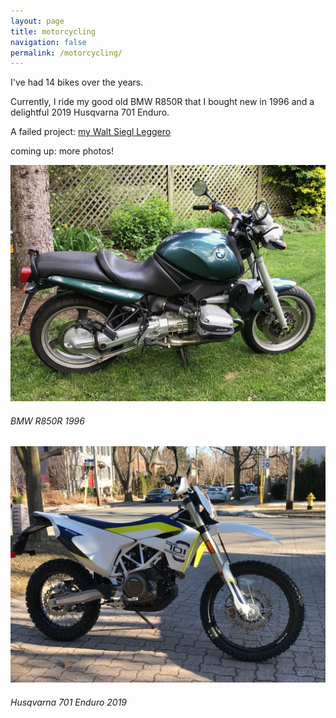 ```yaml
---
layout: page
title: motorcycling
navigation: false
permalink: /motorcycling/
---
```


I've had 14 bikes over the years. 

Currently, I ride my good old BMW R850R that I bought new in 1996 and a delightful 2019 Husqvarna 701 Enduro.

A failed project: <a href='/motorcycling/leggero/'>my Walt Siegl Leggero</a>

coming up: more photos!

![BMW R850R 1996](/assets/photos/motorcycling/bmw_r850r.jpg	)
###### BMW R850R 1996

![Husqvarna 701 Enduro 2019](/assets/photos/motorcycling/husqvarna_701_enduro.jpg)
###### Husqvarna 701 Enduro 2019

